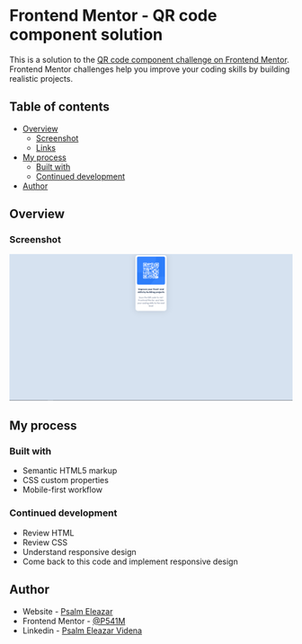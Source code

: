 # Frontend Mentor - QR code component solution

This is a solution to the [QR code component challenge on Frontend Mentor](https://www.frontendmentor.io/challenges/qr-code-component-iux_sIO_H). Frontend Mentor challenges help you improve your coding skills by building realistic projects. 

## Table of contents

- [Overview](#overview)
  - [Screenshot](#screenshot)
  - [Links](#links)
- [My process](#my-process)
  - [Built with](#built-with)
  - [Continued development](#continued-development)
- [Author](#author)

## Overview

### Screenshot

![](images/screenshot.PNG)

## My process

### Built with

- Semantic HTML5 markup
- CSS custom properties
- Mobile-first workflow

### Continued development

- Review HTML
- Review CSS
- Understand responsive design
- Come back to this code and implement responsive design

## Author

- Website - [Psalm Eleazar](https://p541m.github.io/personal-portfolio/)
- Frontend Mentor - [@P541M](https://www.frontendmentor.io/profile/P541M)
- Linkedin - [Psalm Eleazar Videna](https://www.linkedin.com/in/pevidena/)
